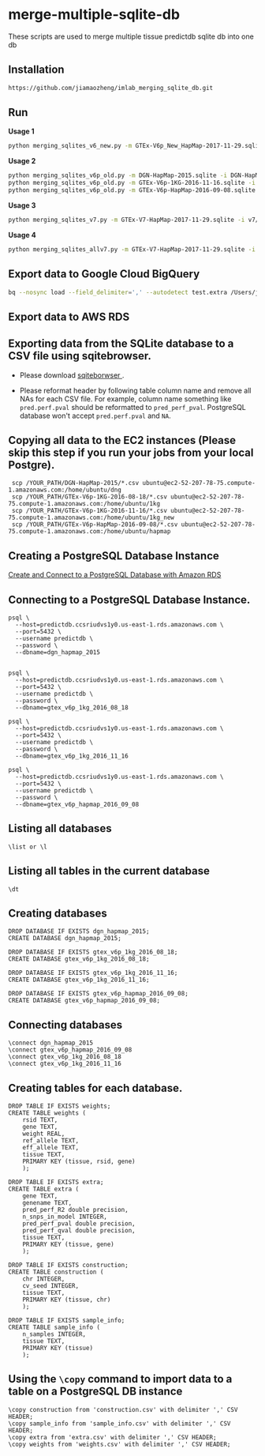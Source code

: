 # merge-multiple-sqlite-db
These scripts are used to merge multiple tissue predictdb sqlite db into one db


## Installation
```bash 
https://github.com/jiamaozheng/imlab_merging_sqlite_db.git
``` 

## Run  
**Usage 1**
 ```bash 
python merging_sqlites_v6_new.py -m GTEx-V6p_New_HapMap-2017-11-29.sqlite -i v6p_new/ -o v6p_new/ -l v6p_new/

 ``` 

**Usage 2**
 ```bash 
python merging_sqlites_v6p_old.py -m DGN-HapMap-2015.sqlite -i DGN-HapMap-2015 -o DGN-HapMap-2015 -l DGN-HapMap-2015
python merging_sqlites_v6p_old.py -m GTEx-V6p-1KG-2016-11-16.sqlite -i GTEx-V6p-1KG-2016-11-16 -o GTEx-V6p-1KG-2016-11-16 -l GTEx-V6p-1KG-2016-11-16
python merging_sqlites_v6p_old.py -m GTEx-V6p-HapMap-2016-09-08.sqlite -l GTEx-V6p-HapMap-2016-09-08 -i GTEx-V6p-HapMap-2016-09-08 -o GTEx-V6p-HapMap-2016-09-08
 ``` 

 **Usage 3**
 ```bash 
python merging_sqlites_v7.py -m GTEx-V7-HapMap-2017-11-29.sqlite -i v7/ -o v7/ -l v7/
 ``` 

 **Usage 4**
 ```bash 
python merging_sqlites_allv7.py -m GTEx-V7-HapMap-2017-11-29.sqlite -i v7/ -o v7/ -l v7/
 ``` 

## Export data to Google Cloud BigQuery
```bash
bq --nosync load --field_delimiter=',' --autodetect test.extra /Users/jiamaozheng/Dropbox/Im_lab/2017/predictdb/sources/DGN-HapMap-2015/DGN-HapMap-2015_extra_final.csv
```


## Export data to AWS RDS
 Exporting data from the SQLite database to a CSV file using sqitebrowser. 
---
  * Please download <a href='http://sqlitebrowser.org'> sqiteborwser </a>. 

  * Please reformat header by following table column name and remove all NAs for each CSV file. For example, column name something like `pred.perf.pval` should be reformatted to `pred_perf_pval`. PostgreSQL database won't accept `pred.perf.pval` and `NA`. 

Copying all data to the EC2 instances (Please skip this step if you run your jobs from your local Postgre). 
---
``` 
 scp /YOUR_PATH/DGN-HapMap-2015/*.csv ubuntu@ec2-52-207-78-75.compute-1.amazonaws.com:/home/ubuntu/dng 
 scp /YOUR_PATH/GTEx-V6p-1KG-2016-08-18/*.csv ubuntu@ec2-52-207-78-75.compute-1.amazonaws.com:/home/ubuntu/1kg 
 scp /YOUR_PATH/GTEx-V6p-1KG-2016-11-16/*.csv ubuntu@ec2-52-207-78-75.compute-1.amazonaws.com:/home/ubuntu/1kg_new 
 scp /YOUR_PATH/GTEx-V6p-HapMap-2016-09-08/*.csv ubuntu@ec2-52-207-78-75.compute-1.amazonaws.com:/home/ubuntu/hapmap 
```


Creating a PostgreSQL Database Instance
---
<a href='https://aws.amazon.com/getting-started/tutorials/create-connect-postgresql-db/'> Create and Connect to a PostgreSQL Database
with Amazon RDS </a> 

Connecting to a PostgreSQL Database Instance.
---
```
psql \
  --host=predictdb.ccsriudvs1y0.us-east-1.rds.amazonaws.com \
  --port=5432 \
  --username predictdb \
  --password \
  --dbname=dgn_hapmap_2015


psql \
  --host=predictdb.ccsriudvs1y0.us-east-1.rds.amazonaws.com \
  --port=5432 \
  --username predictdb \
  --password \
  --dbname=gtex_v6p_1kg_2016_08_18

psql \
  --host=predictdb.ccsriudvs1y0.us-east-1.rds.amazonaws.com \
  --port=5432 \
  --username predictdb \
  --password \
  --dbname=gtex_v6p_1kg_2016_11_16

psql \
  --host=predictdb.ccsriudvs1y0.us-east-1.rds.amazonaws.com \
  --port=5432 \
  --username predictdb \
  --password \
  --dbname=gtex_v6p_hapmap_2016_09_08
```



Listing all databases 
---
```
\list or \l
```


Listing all tables in the current database
---
```
\dt 
```



Creating databases
---
```
DROP DATABASE IF EXISTS dgn_hapmap_2015;
CREATE DATABASE dgn_hapmap_2015;

DROP DATABASE IF EXISTS gtex_v6p_1kg_2016_08_18;
CREATE DATABASE gtex_v6p_1kg_2016_08_18;

DROP DATABASE IF EXISTS gtex_v6p_1kg_2016_11_16;
CREATE DATABASE gtex_v6p_1kg_2016_11_16;

DROP DATABASE IF EXISTS gtex_v6p_hapmap_2016_09_08;
CREATE DATABASE gtex_v6p_hapmap_2016_09_08;
```

Connecting databases
---
```
\connect dgn_hapmap_2015
\connect gtex_v6p_hapmap_2016_09_08
\connect gtex_v6p_1kg_2016_08_18
\connect gtex_v6p_1kg_2016_11_16

```


Creating tables for each database. 
---
```
DROP TABLE IF EXISTS weights; 
CREATE TABLE weights (
    rsid TEXT,
    gene TEXT, 
    weight REAL, 
    ref_allele TEXT, 
    eff_allele TEXT, 
    tissue TEXT, 
    PRIMARY KEY (tissue, rsid, gene)
    );

DROP TABLE IF EXISTS extra; 
CREATE TABLE extra (
    gene TEXT, 
    genename TEXT, 
    pred_perf_R2 double precision, 
    n_snps_in_model INTEGER, 
    pred_perf_pval double precision, 
    pred_perf_qval double precision, 
    tissue TEXT, 
    PRIMARY KEY (tissue, gene)
    ); 

DROP TABLE IF EXISTS construction; 
CREATE TABLE construction (
    chr INTEGER, 
    cv_seed INTEGER, 
    tissue TEXT, 
    PRIMARY KEY (tissue, chr)
    ); 

DROP TABLE IF EXISTS sample_info; 
CREATE TABLE sample_info (
    n_samples INTEGER, 
    tissue TEXT, 
    PRIMARY KEY (tissue)
    ); 
```

Using the `\copy` command to import data to a table on a PostgreSQL DB instance
---
```
\copy construction from 'construction.csv' with delimiter ',' CSV HEADER; 
\copy sample_info from 'sample_info.csv' with delimiter ',' CSV HEADER; 
\copy extra from 'extra.csv' with delimiter ',' CSV HEADER; 
\copy weights from 'weights.csv' with delimiter ',' CSV HEADER; 
```
